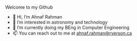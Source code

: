 Welcome to my Github

- 👋 Hi, I’m Ahnaf Rahman
- 👀 I’m interested in astronomy and technology
- 🌱 I’m currently doing my BEng in Computer Engineering
- 📫 You can reach out to me at ahnaf.rahman@ryerson.ca

